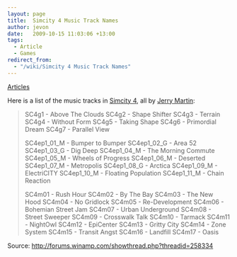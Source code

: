 ```yaml
---
layout: page
title:  Simcity 4 Music Track Names
author: jevon
date:   2009-10-15 11:03:06 +13:00
tags:
  - Article
  - Games
redirect_from:
  - "/wiki/Simcity 4 Music Track Names"
---
```


[Articles](Articles.md)

Here is a list of the music tracks in [Simcity 4](Simcity_4.md), all by <a href="http://www.last.fm/music/Jerry+Martin">Jerry Martin</a>:

<blockquote>SC4g1 - Above The Clouds
SC4g2 - Shape Shifter
SC4g3 - Terrain
SC4g4 - Without Form
SC4g5 - Taking Shape
SC4g6 - Primordial Dream
SC4g7 - Parallel View

SC4ep1_01_M - Bumper to Bumper
SC4ep1_02_G - Area 52
SC4ep1_03_G - Dig Deep
SC4ep1_04_M - The Morning Commute
SC4ep1_05_M - Wheels of Progress
SC4ep1_06_M - Deserted
SC4ep1_07_M - Metropolis
SC4ep1_08_G - Arctica
SC4ep1_09_M - ElectriCITY
SC4ep1_10_M - Floating Population
SC4ep1_11_M - Chain Reaction

SC4m01 - Rush Hour
SC4m02 - By The Bay
SC4m03 - The New Hood
SC4m04 - No Gridlock
SC4m05 - Re-Development
SC4m06 - Bohemian Street Jam
SC4m07 - Urban Underground
SC4m08 - Street Sweeper
SC4m09 - Crosswalk Talk
SC4m10 - Tarmack
SC4m11 - NightOwl
SC4m12 - EpiCenter
SC4m13 - Gritty City
SC4m14 - Zone System
SC4m15 - Transit Angst
SC4m16 - Landfill
SC4m17 - Oasis</blockquote>

Source: http://forums.winamp.com/showthread.php?threadid=258334
